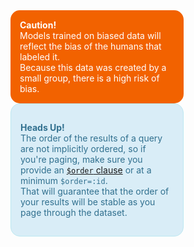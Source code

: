 <div markdown="1" 
    style="
    box-sizing: border-box;
    background-color: #f26200; 
    color: white; 
    border-radius: 15px; 
    padding: 15px; 
    width: 55%">
 <strong>Caution!</strong> <br>
  Models trained on biased data will reflect the bias of the humans that labeled it.  <br>
  Because this data was created by a small group, there is a high risk of bias.
</div>



<div markdown="1" 
    style= "
    box-sizing: border-box;
    padding: 15px;
    margin-bottom: 20px;
    border: 1px solid transparent;
    border-radius: 15px;
    color: #31708f;
    background-color: #d9edf7;
    border-color: #bce8f1;
    width: 55%;
    ">

**Heads Up!**  
The order of the results of a query are not implicitly ordered, so if you're paging, make sure you provide an [`$order` clause](https://dev.socrata.com/docs/queries/) or at a minimum `$order=:id`.  
That will guarantee that the order of your results will be stable as you page through the dataset.
</div>